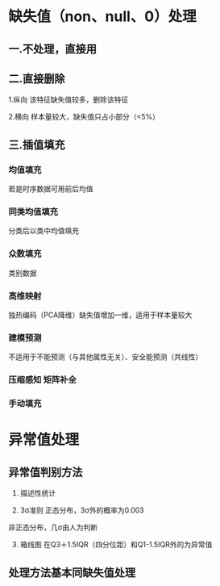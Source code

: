 # 缺失值（non、null、0）处理 

## 一.不处理，直接用

## 二.直接删除 
1.纵向 该特征缺失值较多，删除该特征

2.横向 样本量较大，缺失值只占小部分（<5%）

## 三.插值填充
### 均值填充
若是时序数据可用前后均值
### 同类均值填充
分类后以类中均值填充
### 众数填充
类别数据
### 高维映射
独热编码（PCA降维）缺失值增加一维，适用于样本量较大
### 建模预测
不适用于不能预测（与其他属性无关）、安全能预测（共线性）
### 压缩感知 矩阵补全
### 手动填充


# 异常值处理

## 异常值判别方法
1. 描述性统计

2. 3σ准则
正态分布，3σ外的概率为0.003

非正态分布，几σ由人为判断

3. 箱线图
在Q3＋1.5IQR（四分位距）和Q1-1.5IQR外的为异常值

## 处理方法基本同缺失值处理
